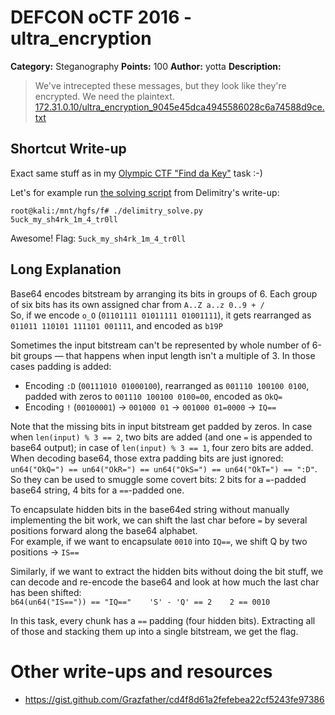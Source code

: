 # DEFCON oCTF 2016 - ultra_encryption

**Category:** Steganography
**Points:** 100
**Author:** yotta
**Description:**

> We've intrecepted these messages, but they look like they're encrypted. We need the plaintext.
> [172.31.0.10/ultra_encryption_9045e45dca4945586028c6a74588d9ce.txt](ultra_encryption_9045e45dca4945586028c6a74588d9ce.txt)

## Shortcut Write-up

Exact same stuff as in my [Olympic CTF "Find da Key"](https://github.com/ctfs/write-ups-2014/tree/master/olympic-ctf-2014/find-da-key) task :-)

Let's for example run [the solving script](delimitry_solve.py) from Delimitry's write-up:

    root@kali:/mnt/hgfs/f# ./delimitry_solve.py 
    5uck_my_sh4rk_1m_4_tr0ll

Awesome! Flag: `5uck_my_sh4rk_1m_4_tr0ll`


## Long Explanation

Base64 encodes bitstream by arranging its bits in groups of 6. Each group of six bits has its own assigned char from `A..Z a..z 0..9 + /`  
So, if we encode `o_O` (`01101111 01011111 01001111`), it gets rearranged as `011011 110101 111101 001111`, and encoded as `b19P`

Sometimes the input bitstream can't be represented by whole number of 6-bit groups — that happens when input length isn't a multiple of 3. In those cases padding is added:

* Encoding `:D` (`00111010 01000100`), rearranged as `001110 100100 0100`, padded with zeros to `001110 100100 0100=00`, encoded as `OkQ=`
* Encoding `!` (`00100001`) → `001000 01` → `001000 01=0000` → `IQ==`

Note that the missing bits in input bitstream get padded by zeros. In case when `len(input) % 3 == 2`, two bits are added (and one `=` is appended to base64 output); in case of `len(input) % 3 == 1`, four zero bits are added. When decoding base64, those extra padding bits are just ignored: `un64("OkQ=") == un64("OkR=") == un64("OkS=") == un64("OkT=") == ":D"`. So they can be used to smuggle some covert bits: 2 bits for a `=`-padded base64 string, 4 bits for a `==`-padded one.

To encapsulate hidden bits in the base64ed string without manually implementing the bit work, we can shift the last char before `=` by several positions forward along the base64 alphabet.  
For example, if we want to encapsulate `0010` into `IQ==`, we shift Q by two positions → `IS==`

Similarly, if we want to extract the hidden bits without doing the bit stuff, we can decode and re-encode the base64 and look at how much the last char has been shifted:  
`b64(un64("IS==")) == "IQ=="    'S' - 'Q' == 2    2 == 0010`

In this task, every chunk has a `==` padding (four hidden bits). Extracting all of those and stacking them up into a single bitstream, we get the flag.


# Other write-ups and resources

* https://gist.github.com/Grazfather/cd4f8d61a2fefebea22cf5243fe97386
